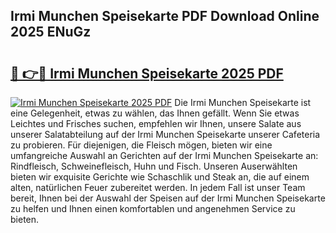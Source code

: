 ## Irmi Munchen Speisekarte PDF Download Online 2025 ENuGz

# <h2><a href="http://gc5lfz.nevu.top/?p=Irmi+Munchen+Speisekarte">🔗 👉🔴 Irmi Munchen Speisekarte 2025 PDF</a></h2>

[![Irmi Munchen Speisekarte 2025 PDF](https://i.imgur.com/dBaPXMq.png)](http://gc5lfz.nevu.top/?p=Irmi+Munchen+Speisekarte)
Die Irmi Munchen Speisekarte ist eine Gelegenheit, etwas zu wählen, das Ihnen gefällt. Wenn Sie etwas Leichtes und Frisches suchen, empfehlen wir Ihnen, unsere Salate aus unserer Salatabteilung auf der Irmi Munchen Speisekarte unserer Cafeteria zu probieren. Für diejenigen, die Fleisch mögen, bieten wir eine umfangreiche Auswahl an Gerichten auf der Irmi Munchen Speisekarte an: Rindfleisch, Schweinefleisch, Huhn und Fisch. Unseren Auserwählten bieten wir exquisite Gerichte wie Schaschlik und Steak an, die auf einem alten, natürlichen Feuer zubereitet werden. In jedem Fall ist unser Team bereit, Ihnen bei der Auswahl der Speisen auf der Irmi Munchen Speisekarte zu helfen und Ihnen einen komfortablen und angenehmen Service zu bieten.
